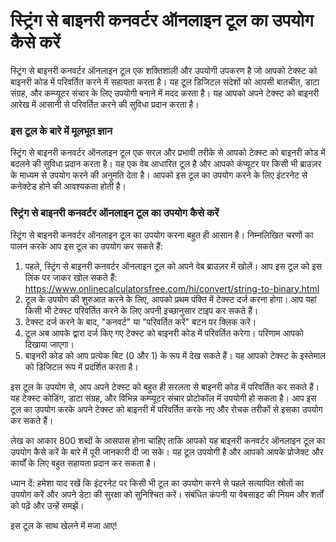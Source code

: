 स्ट्रिंग से बाइनरी कनवर्टर ऑनलाइन टूल का उपयोग कैसे करें
========================================================

स्ट्रिंग से बाइनरी कनवर्टर ऑनलाइन टूल एक शक्तिशाली और उपयोगी उपकरण है जो आपको टेक्स्ट को बाइनरी कोड में परिवर्तित करने में सहायता करता है। यह टूल डिजिटल संदेशों को आपसी बातचीत, डाटा संग्रह, और कम्प्यूटर संचार के लिए उपयोगी बनाने में मदद करता है। यह आपको अपने टेक्स्ट को बाइनरी आरेख में आसानी से परिवर्तित करने की सुविधा प्रदान करता है।

### इस टूल के बारे में मूलभूत ज्ञान

स्ट्रिंग से बाइनरी कनवर्टर ऑनलाइन टूल एक सरल और प्रभावी तरीके से आपको टेक्स्ट को बाइनरी कोड में बदलने की सुविधा प्रदान करता है। यह एक वेब आधारित टूल है और आपको कंप्यूटर पर किसी भी ब्राउज़र के माध्यम से उपयोग करने की अनुमति देता है। आपको इस टूल का उपयोग करने के लिए इंटरनेट से कनेक्टेड होने की आवश्यकता होती है।

### स्ट्रिंग से बाइनरी कनवर्टर ऑनलाइन टूल का उपयोग कैसे करें

स्ट्रिंग से बाइनरी कनवर्टर ऑनलाइन टूल का उपयोग करना बहुत ही आसान है। निम्नलिखित चरणों का पालन करके आप इस टूल का उपयोग कर सकते हैं:

1. पहले, स्ट्रिंग से बाइनरी कनवर्टर ऑनलाइन टूल को अपने वेब ब्राउज़र में खोलें। आप इस टूल को इस लिंक पर जाकर खोल सकते हैं: <https://www.onlinecalculatorsfree.com/hi/convert/string-to-binary.html>
2. टूल के उपयोग की शुरुआत करने के लिए, आपको प्रथम पंक्ति में टेक्स्ट दर्ज करना होगा। आप यहां किसी भी टेक्स्ट परिवर्तित करने के लिए अपनी इच्छानुसार टाइप कर सकते हैं।
3. टेक्स्ट दर्ज करने के बाद, "कनवर्ट" या "परिवर्तित करें" बटन पर क्लिक करें।
4. टूल अब आपके द्वारा दर्ज किए गए टेक्स्ट को बाइनरी कोड में परिवर्तित करेगा। परिणाम आपको दिखाया जाएगा।
5. बाइनरी कोड को आप प्रत्येक बिट (0 और 1) के रूप में देख सकते हैं। यह आपको टेक्स्ट के इस्तेमाल को डिजिटल रूप में प्रदर्शित करता है।

इस टूल के उपयोग से, आप अपने टेक्स्ट को बहुत ही सरलता से बाइनरी कोड में परिवर्तित कर सकते हैं। यह टेक्स्ट कोडिंग, डाटा संग्रह, और विभिन्न कम्प्यूटर संचार प्रोटोकॉल में उपयोगी हो सकता है। आप इस टूल का उपयोग करके अपने टेक्स्ट को बाइनरी में परिवर्तित करके नए और रोचक तरीकों से इसका उपयोग कर सकते हैं।

लेख का आकार 800 शब्दों के आसपास होना चाहिए ताकि आपको यह बाइनरी कनवर्टर ऑनलाइन टूल का उपयोग कैसे करें के बारे में पूरी जानकारी दी जा सके। यह टूल उपयोगी है और आपको आपके प्रोजेक्ट और कार्यों के लिए बहुत सहायता प्रदान कर सकता है।

ध्यान दें: हमेशा याद रखें कि इंटरनेट पर किसी भी टूल का उपयोग करने से पहले सत्यापित स्रोतों का उपयोग करें और अपने डेटा की सुरक्षा को सुनिश्चित करें। संबंधित कंपनी या वेबसाइट की नियम और शर्तों को पढ़ें और उन्हें समझें।

इस टूल के साथ खेलने में मजा आए!